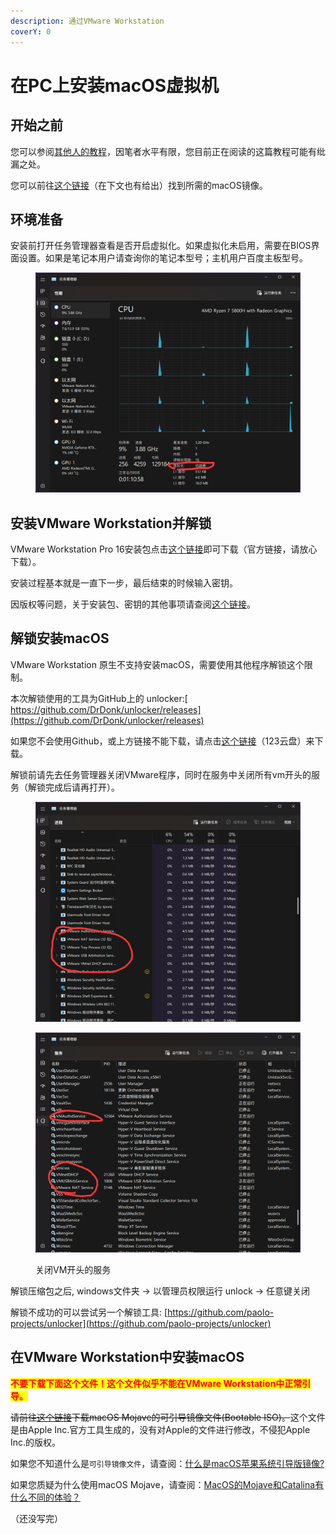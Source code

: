 ```yaml
---
description: 通过VMware Workstation
coverY: 0
---
```


# 在PC上安装macOS虚拟机

## 开始之前

您可以参阅[其他人的教程](http://mp.weixin.qq.com/s?\_\_biz=MzIxOTE5MDY5Mw==\&mid=2650891941\&idx=1\&sn=a0e3624fdc8aaaeb0e0053f7d7e62a86\&chksm=8c2ac26fbb5d4b79a30163c2c3c4a50694dd224f1dd576cbb0f91e3d39c41b20fbb64f0bd8b9\&scene=21#wechat\_redirect)，因笔者水平有限，您目前正在阅读的这篇教程可能有纰漏之处。

您可以前往[这个链接](https://www.123pan.com/s/0pMUVv-892x)（在下文也有给出）找到所需的macOS镜像。

## 环境准备

安装前打开任务管理器查看是否开启虚拟化。如果虚拟化未启用，需要在BIOS界面设置。如果是笔记本用户请查询你的笔记本型号；主机用户百度主板型号。

<figure><img src=".gitbook/assets/1.png" alt=""><figcaption></figcaption></figure>

## 安装VMware Workstation并解锁

VMware Workstation Pro 16安装包点击[这个链接](https://download3.vmware.com/software/wkst/file/VMware-workstation-full-16.0.0-16894299.exe)即可下载（官方链接，请放心下载）。

安装过程基本就是一直下一步，最后结束的时候输入密钥。

因版权等问题，关于安装包、密钥的其他事项请查阅[这个链接](https://www.ssymon.com/archives/vmware-download-key)。

## 解锁安装macOS

VMware Workstation 原生不支持安装macOS，需要使用其他程序解锁这个限制。

本次解锁使用的工具为GitHub上的 unlocker:[ https://github.com/DrDonk/unlocker/releases](https://github.com/DrDonk/unlocker/releases)

如果您不会使用Github，或上方链接不能下载，请点击[这个链接](https://www.123pan.com/s/0pMUVv-092x)（123云盘）来下载。

解锁前请先去任务管理器关闭VMware程序，同时在服务中关闭所有vm开头的服务（解锁完成后请再打开）。

<figure><img src=".gitbook/assets/2.png" alt=""><figcaption></figcaption></figure>

<figure><img src=".gitbook/assets/3.jpg" alt=""><figcaption><p>关闭VM开头的服务</p></figcaption></figure>

解锁压缩包之后, windows文件夹 -> 以管理员权限运行 unlock -> 任意键关闭

解锁不成功的可以尝试另一个解锁工具: [https://github.com/paolo-projects/unlocker](https://github.com/paolo-projects/unlocker)

## 在VMware Workstation中安装macOS

<mark style="color:red;">**不要下载下面这个文件！这个文件似乎不能在VMware Workstation中正常引导。**</mark>

~~请前往~~[~~这个链接~~](https://www.123pan.com/s/0pMUVv-892x)~~下载macOS Mojave的可引导镜像文件(Bootable ISO)。~~这个文件是由Apple Inc.官方工具生成的，没有对Apple的文件进行修改，不侵犯Apple Inc.的版权。

如果您不知道什么是`可引导镜像文件`，请查阅：[什么是macOS苹果系统引导版镜像?](https://www.loveswo.com/53.html)

如果您质疑为什么使用macOS Mojave，请查阅：[MacOS的Mojave和Catalina有什么不同的体验？](https://www.zhihu.com/question/349685707)

（还没写完）

